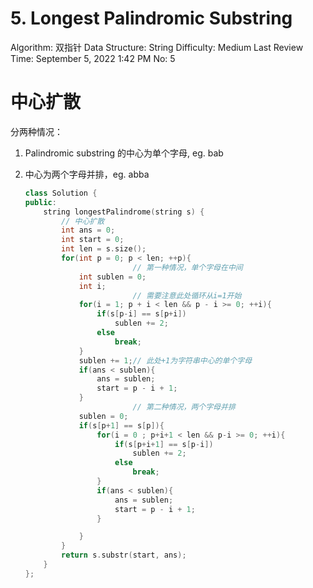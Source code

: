 # 5. Longest Palindromic Substring

Algorithm: 双指针
Data Structure: String
Difficulty: Medium
Last Review Time: September 5, 2022 1:42 PM
No: 5

# 中心扩散

分两种情况：

1. Palindromic substring 的中心为单个字母, eg. bab
2. 中心为两个字母并排，eg. abba
    
    ```cpp
    class Solution {
    public:
        string longestPalindrome(string s) {
            // 中心扩散
            int ans = 0;
            int start = 0;
            int len = s.size();
            for(int p = 0; p < len; ++p){
    						// 第一种情况，单个字母在中间
                int sublen = 0;
                int i;
    						// 需要注意此处循环从i=1开始
                for(i = 1; p + i < len && p - i >= 0; ++i){
                    if(s[p-i] == s[p+i])
                        sublen += 2;
                    else
                        break;
                }
                sublen += 1;// 此处+1为字符串中心的单个字母
                if(ans < sublen){
                    ans = sublen;
                    start = p - i + 1;
                }
    						// 第二种情况，两个字母并排
                sublen = 0;
                if(s[p+1] == s[p]){
                    for(i = 0 ; p+i+1 < len && p-i >= 0; ++i){
                        if(s[p+i+1] == s[p-i])
                            sublen += 2;
                        else
                            break;
                    }
                    if(ans < sublen){
                        ans = sublen;
                        start = p - i + 1;
                    }
    
                }
            }
            return s.substr(start, ans);
        }
    };
    ```